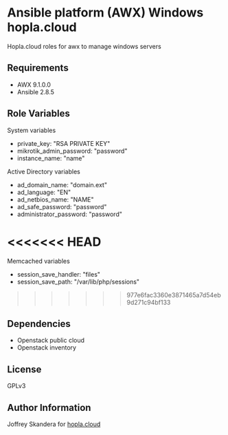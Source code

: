 Ansible platform (AWX) Windows hopla.cloud
=========

Hopla.cloud roles for awx to manage windows servers

Requirements
------------

- AWX 9.1.0.0
- Ansible 2.8.5

Role Variables
--------------

System variables
- private_key: "RSA PRIVATE KEY"
- mikrotik_admin_password: "password"
- instance_name: "name"

Active Directory variables
- ad_domain_name: "domain.ext"
- ad_language: "EN"
- ad_netbios_name: "NAME"
- ad_safe_password: "password"
- administrator_password: "password"

<<<<<<< HEAD
=======
Memcached variables
- session_save_handler: "files"
- session_save_path: "/var/lib/php/sessions"
>>>>>>> 977e6fac3360e3871465a7d54eb9d271c94bf133

Dependencies
------------

- Openstack public cloud
- Openstack inventory


License
-------

GPLv3

Author Information
------------------

Joffrey Skandera for [hopla.cloud](https://hopla.cloud)
